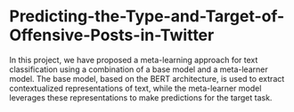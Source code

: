 # Predicting-the-Type-and-Target-of-Offensive-Posts-in-Twitter


In this project, we have proposed a meta-learning approach for text classification using a combination of a base model and a meta-learner model. The base model, based on the BERT architecture, is used to extract contextualized representations of text, while the meta-learner model leverages these representations to make predictions for the target task.
